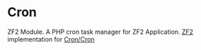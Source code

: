 # Cron
ZF2 Module. A PHP cron task manager for ZF2 Application. 
[ZF2](https://github.com/zendframework/zf2) implementation for [Cron/Cron](https://github.com/Cron/Cron)
